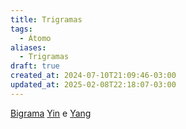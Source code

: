 ```yaml
---
title: Trigramas
tags:
  - Átomo
aliases:
  - Trigramas
draft: true
created_at: 2024-07-10T21:09:46-03:00
updated_at: 2025-02-08T22:18:07-03:00
---
```


[Bigrama](content/atomos/2024/07/10/Taoismo_Bigrama.md)
[Yin](content/atomos/2024/07/10/Taoismo_Yin.md) e [Yang](content/atomos/2024/07/10/Taoismo_Yang.md)